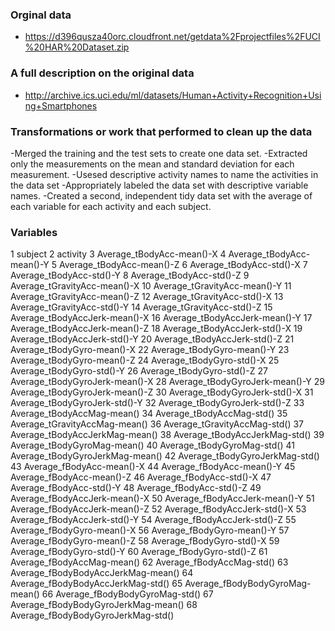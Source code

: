 ### Orginal data
- https://d396qusza40orc.cloudfront.net/getdata%2Fprojectfiles%2FUCI%20HAR%20Dataset.zip 

### A full description on the original data
- http://archive.ics.uci.edu/ml/datasets/Human+Activity+Recognition+Using+Smartphones 

### Transformations or work that performed to clean up the data
-Merged the training and the test sets to create one data set.
-Extracted only the measurements on the mean and standard deviation for each measurement. 
-Usesed descriptive activity names to name the activities in the data set
-Appropriately labeled the data set with descriptive variable names. 
-Created a second, independent tidy data set with the average of each variable for each activity and each subject. 


### Variables
1 subject
2 activity
3 Average_tBodyAcc-mean()-X
4 Average_tBodyAcc-mean()-Y
5 Average_tBodyAcc-mean()-Z
6 Average_tBodyAcc-std()-X
7 Average_tBodyAcc-std()-Y
8 Average_tBodyAcc-std()-Z
9 Average_tGravityAcc-mean()-X
10 Average_tGravityAcc-mean()-Y
11 Average_tGravityAcc-mean()-Z
12 Average_tGravityAcc-std()-X
13 Average_tGravityAcc-std()-Y
14 Average_tGravityAcc-std()-Z
15 Average_tBodyAccJerk-mean()-X
16 Average_tBodyAccJerk-mean()-Y
17 Average_tBodyAccJerk-mean()-Z
18 Average_tBodyAccJerk-std()-X
19 Average_tBodyAccJerk-std()-Y
20 Average_tBodyAccJerk-std()-Z
21 Average_tBodyGyro-mean()-X
22 Average_tBodyGyro-mean()-Y
23 Average_tBodyGyro-mean()-Z
24 Average_tBodyGyro-std()-X
25 Average_tBodyGyro-std()-Y
26 Average_tBodyGyro-std()-Z
27 Average_tBodyGyroJerk-mean()-X
28 Average_tBodyGyroJerk-mean()-Y
29 Average_tBodyGyroJerk-mean()-Z
30 Average_tBodyGyroJerk-std()-X
31 Average_tBodyGyroJerk-std()-Y
32 Average_tBodyGyroJerk-std()-Z
33 Average_tBodyAccMag-mean()
34 Average_tBodyAccMag-std()
35 Average_tGravityAccMag-mean()
36 Average_tGravityAccMag-std()
37 Average_tBodyAccJerkMag-mean()
38 Average_tBodyAccJerkMag-std()
39 Average_tBodyGyroMag-mean()
40 Average_tBodyGyroMag-std()
41 Average_tBodyGyroJerkMag-mean()
42 Average_tBodyGyroJerkMag-std()
43 Average_fBodyAcc-mean()-X
44 Average_fBodyAcc-mean()-Y
45 Average_fBodyAcc-mean()-Z
46 Average_fBodyAcc-std()-X
47 Average_fBodyAcc-std()-Y
48 Average_fBodyAcc-std()-Z
49 Average_fBodyAccJerk-mean()-X
50 Average_fBodyAccJerk-mean()-Y
51 Average_fBodyAccJerk-mean()-Z
52 Average_fBodyAccJerk-std()-X
53 Average_fBodyAccJerk-std()-Y
54 Average_fBodyAccJerk-std()-Z
55 Average_fBodyGyro-mean()-X
56 Average_fBodyGyro-mean()-Y
57 Average_fBodyGyro-mean()-Z
58 Average_fBodyGyro-std()-X
59 Average_fBodyGyro-std()-Y
60 Average_fBodyGyro-std()-Z
61 Average_fBodyAccMag-mean()
62 Average_fBodyAccMag-std()
63 Average_fBodyBodyAccJerkMag-mean()
64 Average_fBodyBodyAccJerkMag-std()
65 Average_fBodyBodyGyroMag-mean()
66 Average_fBodyBodyGyroMag-std()
67 Average_fBodyBodyGyroJerkMag-mean()
68 Average_fBodyBodyGyroJerkMag-std()
